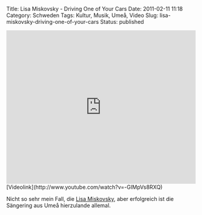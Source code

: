 Title: Lisa Miskovsky - Driving One of Your Cars
Date: 2011-02-11 11:18
Category: Schweden
Tags: Kultur, Musik, Umeå, Video
Slug: lisa-miskovsky-driving-one-of-your-cars
Status: published

<iframe title="YouTube video player" width="496" height="402" src="http://www.youtube.com/embed/-GIMpVs8RXQ" frameborder="0" allowfullscreen></iframe>  
[Videolink](http://www.youtube.com/watch?v=-GIMpVs8RXQ)

Nicht so sehr mein Fall, die [Lisa
Miskovsky](http://de.wikipedia.org/wiki/Lisa_Miskovsky), aber
erfolgreich ist die Sängering aus Umeå hierzulande allemal.

